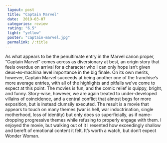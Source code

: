 ```yaml
---
 layout: post
 title: "Captain Marvel"
 date:  2019-03-07
 categories: review
 rating: "6.5"
 light: "yellow"
 poster: "captain-marvel.jpg"
 permalink: /:title
---
```



As what appears to be the penultimate entry in the Marvel canon proper, “Captain Marvel” comes across as diversionary at best, an origin story that feels overdue on arrival for a character who I can only hope isn’t given deus-ex-machina level importance in the big finale. On its own merits, however, Captain Marvel succeeds at being another one of the franchise’s more average entries, with all of the highlights and pitfalls we’ve come to expect at this point. The movies is fun, and the comic relief is quippy, bright, and funny. Story-wise, however, we are again treated to under-developed villains of coincidence, and a central conflict that almost begs for more exposition, but is instead clumsily executed. The result is a movie that appears to touch on many themes (war is hell, war indoctrination, single motherhood, loss of identity) but only does so superficially, as if name-dropping progressive themes while refusing to properly engage with them. I enjoyed the movie, but walking out of it I resented how exceedingly shallow and bereft of emotional content it felt. It’s worth a watch, but don’t expect Wonder Woman.
